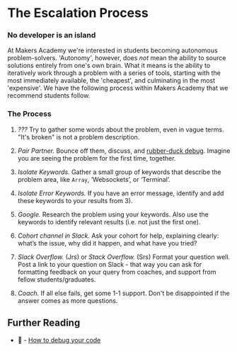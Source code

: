 # The Escalation Process

### No developer is an island
At Makers Academy we're interested in students becoming autonomous problem-solvers. 'Autonomy', however, does *not* mean the ability to source solutions entirely from one's own brain. What it means is the ability to iteratively work through a problem with a series of tools, starting with the most immediately available, the 'cheapest', and culminating in the most 'expensive'. We have the following process within Makers Academy that we recommend students follow.

### The Process

1. *???* Try to gather some words about the problem, even in vague terms. "It's broken" is not a problem description.

2. *Pair Partner.* Bounce off them, discuss, and [rubber-duck debug](https://en.wikipedia.org/wiki/Rubber_duck_debugging). Imagine you are seeing the problem for the first time, together.

3. *Isolate Keywords.* Gather a small group of keywords that describe the problem area, like `Array`, ‘Websockets’, or ‘Terminal’.

4. *Isolate Error Keywords.* If you have an error message, identify and add these keywords to your results from 3).

5. *Google.* Research the problem using your keywords. Also use the keywords to identify relevant results (i.e. not just the first one).

6. *Cohort channel in Slack.* Ask your cohort for help, explaining clearly: what’s the issue, why did it happen, and what have you tried?

7. *Slack Overflow.* (Jrs) or *Stack Overflow.* (Srs) Format your question well. Post a link to your question on Slack - that way you can ask for formatting feedback on your query from coaches, and support from fellow students/graduates.

8. *Coach.* If all else fails, get some 1-1 support. Don't be disappointed if the answer comes as more questions.

## Further Reading

* :pill: - [How to debug your code](https://github.com/makersacademy/course/blob/master/pills/debugging.md)
